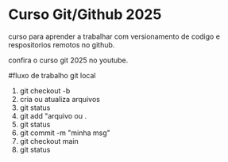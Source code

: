 # Curso Git/Github 2025

curso para aprender a trabalhar com versionamento de codigo e respositorios remotos no github.

confira o curso git 2025 no youtube.

#fluxo de trabalho git local
01. git checkout -b <nova branch>
02. cria ou atualiza arquivos
03. git status
04. git add "arquivo ou .
05. git status
06. git commit -m "minha msg"
07. git checkout main
08. git status
